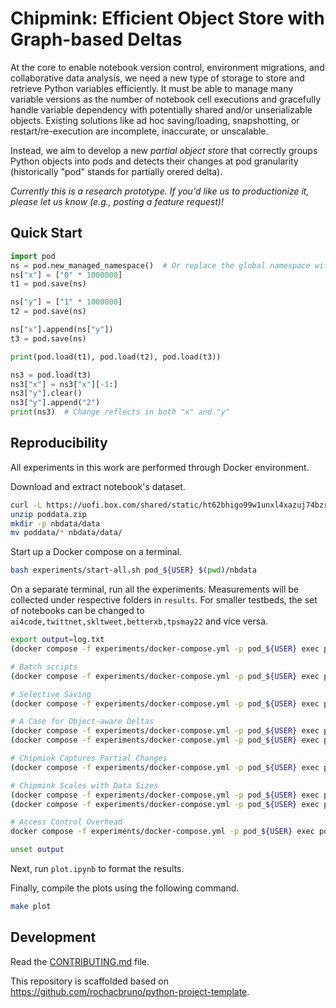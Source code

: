 # Chipmink: Efficient Object Store with Graph-based Deltas

At the core to enable notebook version control, environment migrations, and collaborative data analysis, we need a new type of storage to store and retrieve Python variables efficiently. It must be able to manage many variable versions as the number of notebook cell executions and gracefully handle variable dependency with potentially shared and/or unserializable objects. Existing solutions like ad hoc saving/loading, snapshotting, or restart/re-execution are incomplete, inaccurate, or unscalable.

Instead, we aim to develop a new *partial object store* that correctly groups Python objects into pods and detects their changes at pod granularity (historically "pod" stands for partially orered delta).

*Currently this is a research prototype. If you'd like us to productionize it, please let us know (e.g., posting a feature request)!*


## Quick Start

```python
import pod
ns = pod.new_managed_namespace()  # Or replace the global namespace with this namespace.
ns["x"] = ["0" * 1000000]
t1 = pod.save(ns)

ns["y"] = ["1" * 1000000]
t2 = pod.save(ns)

ns["x"].append(ns["y"])
t3 = pod.save(ns)

print(pod.load(t1), pod.load(t2), pod.load(t3))

ns3 = pod.load(t3)
ns3["x"] = ns3["x"][-1:]
ns3["y"].clear()
ns3["y"].append("2")
print(ns3)  # Change reflects in both "x" and "y"
```

## Reproducibility

All experiments in this work are performed through Docker environment.

Download and extract notebook's dataset.
```bash
curl -L https://uofi.box.com/shared/static/ht62bhigo99w1unxl4xazuj74bzrrqre --output poddata.zip
unzip poddata.zip
mkdir -p nbdata/data
mv poddata/* nbdata/data/
```

Start up a Docker compose on a terminal.
```bash
bash experiments/start-all.sh pod_${USER} $(pwd)/nbdata
```

On a separate terminal, run all the experiments. Measurements will be collected under respective folders in `results`. For smaller testbeds, the set of notebooks can be changed to `ai4code,twittnet,skltweet,betterxb,tpsmay22` and vice versa.
```bash
export output=log.txt
(docker compose -f experiments/docker-compose.yml -p pod_${USER} exec podnogil bash experiments/bench_exp1.sh snp,dill,shev,zosp,zodb,criu,crii,pga,pfl,pfa,pg0,pg1,pgcache0,pgcache0noavf,pgcache0,pgcache4,pgcache16,pgcache64,pgcache256,pgcache1024,pgcache4096,pgcache16384,pgcache65536,pgcache262144,pgcache1048576,pgl,pglnoavlstatic,pglnostatic,pgnoavf,pgnoavl,pgnoavlstatic,pgnostatic,pnb,pnv,prand skltweet,ai4code,agripred,msciedaw,ecomsmph) 2>& 1 | tee -a $output

# Batch scripts
(docker compose -f experiments/docker-compose.yml -p pod_${USER} exec podnogil bash experiments/bench_exp1.sh snp,shev,zosp,zodb,criu,crii,pga netmnist,rlactcri,vaenet,tseqpred,wordlang) 2>& 1 | tee -a $output

# Selective Saving
(docker compose -f experiments/docker-compose.yml -p pod_${USER} exec podnogil bash experiments/bench_exp1.sh snp,shev,zosp,zodb,criu,crii,pga skltweet[exc],ai4code[exc],agripred[exc],msciedaw[exc],ecomsmph[exc]) 2>& 1 | tee -a $output

# A Case for Object-aware Deltas
(docker compose -f experiments/docker-compose.yml -p pod_${USER} exec podnogil bash experiments/bench_exp1.sh snz,pgaz skltweet) 2>& 1 | tee -a $output
(docker compose -f experiments/docker-compose.yml -p pod_${USER} exec pod39 python pod/bench.py exp1 --expname exp1_snz_skltweet --nbname skltweet --nb notebooks/sklearn_tweet_classification.ipynb --sut snapshotzlib --pod_dir /tmp/pod) 2>& 1 | tee -a $output  # xdelta is no longer maintained for Python>=3.10

# Chipmink Captures Partial Changes
(docker compose -f experiments/docker-compose.yml -p pod_${USER} exec podnogil bash experiments/bench_exp2.sh snp,dill,shev,zosp,zodb,criu,crii,pga 10 1e2 1e5 0,10,20,30,40,50,60,70,80,90,100 100) 2>& 1 | tee -a $output

# Chipmink Scales with Data Sizes
(docker compose -f experiments/docker-compose.yml -p pod_${USER} exec podnogil bash experiments/bench_exp2.sh snp,dill,shev,zosp,zodb,criu,crii,pga 2 1,2,3 1,2,3 1,10,100 1,10,100) 2>& 1 | tee -a $output
(docker compose -f experiments/docker-compose.yml -p pod_${USER} exec podnogil bash experiments/bench_exp2.sh snp,dill,shev,zosp,zodb,criu,crii,pga 10 1e2 1e0,1e1,1e2,1e3,1e4,1e5,1e6 1 100) 2>& 1 | tee -a $output

# Access Control Overhead
docker compose -f experiments/docker-compose.yml -p pod_${USER} exec podnogil bash experiments/bench_exp1.sh noop,pgnoop skltweet[n=0],ai4code[n=0],agripred[n=0],msciedaw[n=0],ecomsmph[n=0],skltweet[n=1],ai4code[n=1],agripred[n=1],msciedaw[n=1],ecomsmph[n=1],skltweet[n=2],ai4code[n=2],agripred[n=2],msciedaw[n=2],ecomsmph[n=2],skltweet[n=3],ai4code[n=3],agripred[n=3],msciedaw[n=3],ecomsmph[n=3],skltweet[n=4],ai4code[n=4],agripred[n=4],msciedaw[n=4],ecomsmph[n=4],skltweet[n=5],ai4code[n=5],agripred[n=5],msciedaw[n=5],ecomsmph[n=5],skltweet[n=6],ai4code[n=6],agripred[n=6],msciedaw[n=6],ecomsmph[n=6],skltweet[n=7],ai4code[n=7],agripred[n=7],msciedaw[n=7],ecomsmph[n=7],skltweet[n=8],ai4code[n=8],agripred[n=8],msciedaw[n=8],ecomsmph[n=8],skltweet[n=9],ai4code[n=9],agripred[n=9],msciedaw[n=9],ecomsmph[n=9]) 2>& 1 | tee -a $output

unset output
```

Next, run `plot.ipynb` to format the results.

Finally, compile the plots using the following command.
```bash
make plot
```

## Development

Read the [CONTRIBUTING.md](CONTRIBUTING.md) file.

This repository is scaffolded based on https://github.com/rochacbruno/python-project-template.
